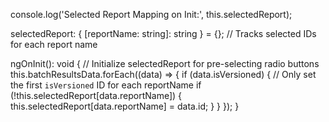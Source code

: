 console.log('Selected Report Mapping on Init:', this.selectedReport);


selectedReport: { [reportName: string]: string } = {}; // Tracks selected IDs for each report name

ngOnInit(): void {
  // Initialize selectedReport for pre-selecting radio buttons
  this.batchResultsData.forEach((data) => {
    if (data.isVersioned) {
      // Only set the first `isVersioned` ID for each reportName
      if (!this.selectedReport[data.reportName]) {
        this.selectedReport[data.reportName] = data.id;
      }
    }
  });
}
